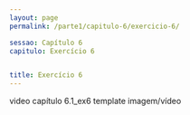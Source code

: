 ```yaml
---
layout: page
permalink: /parte1/capitulo-6/exercicio-6/

sessao: Capítulo 6
capitulo: Exercício 6


title: Exercício 6
---
```


video capítulo 6.1_ex6
template imagem/vídeo
